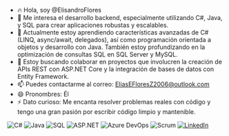 - 🔥 Hola, soy @ElisandroFlores  
- 👀 Me interesa el desarrollo backend, especialmente utilizando C#, Java, y SQL para crear aplicaciones robustas y escalables.  
- 🧠 Actualmente estoy aprendiendo características avanzadas de C# (LINQ, async/await, delegados), así como programación orientada a objetos y desarrollo con Java. También estoy profundizando en la optimización de consultas SQL en SQL Server y MySQL.  
- 💞️ Estoy buscando colaborar en proyectos que involucren la creación de APIs REST con ASP.NET Core y la integración de bases de datos con Entity Framework.  
- 📫 Puedes contactarme al correo: EliasEFloresZ2006@outlook.com  
- 😄 Pronombres: Él  
- ⚡ Dato curioso: Me encanta resolver problemas reales con código y tengo una gran pasión por escribir código limpio y mantenible.

![C#](https://img.shields.io/badge/C%23-239120?style=for-the-badge&logo=c-sharp&logoColor=white) ![Java](https://img.shields.io/badge/Java-ED8B00?style=for-the-badge&logo=java&logoColor=white) ![SQL](https://img.shields.io/badge/SQL-4479A1?style=for-the-badge&logo=sqlite&logoColor=white) ![ASP.NET](https://img.shields.io/badge/ASP.NET-512BD4?style=for-the-badge&logo=.net&logoColor=white) ![Azure DevOps](https://img.shields.io/badge/Azure_DevOps-0078D7?style=for-the-badge&logo=azure-devops&logoColor=white) ![Scrum](https://img.shields.io/badge/Scrum-6DB33F?style=for-the-badge&logo=jira&logoColor=white) [![LinkedIn](https://img.shields.io/badge/LinkedIn-0A66C2?style=for-the-badge&logo=linkedin&logoColor=white)](https://www.linkedin.com/in/elisandro-flores-zaña-06928835b)

<!---
ElisandroFlores123/ElisandroFlores123 is a ✨ special ✨ repository because its `README.md` (this file) appears on your GitHub profile.
You can click the Preview link to take a look at your changes.
--->
